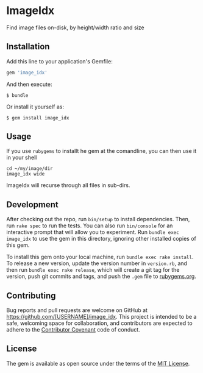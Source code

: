 # ImageIdx

Find image files on-disk, by height/width ratio and size

## Installation

Add this line to your application's Gemfile:

```ruby
gem 'image_idx'
```

And then execute:

    $ bundle

Or install it yourself as:

    $ gem install image_idx

## Usage

If you use `rubygems` to installt he gem at the comandline, you can then use it in your shell
```
cd ~/my/image/dir
image_idx wide
```

ImageIdx will recurse through all files in sub-dirs.

## Development

After checking out the repo, run `bin/setup` to install dependencies. Then, run `rake spec` to run the tests. You can also run `bin/console` for an interactive prompt that will allow you to experiment. Run `bundle exec image_idx` to use the gem in this directory, ignoring other installed copies of this gem.

To install this gem onto your local machine, run `bundle exec rake install`. To release a new version, update the version number in `version.rb`, and then run `bundle exec rake release`, which will create a git tag for the version, push git commits and tags, and push the `.gem` file to [rubygems.org](https://rubygems.org).

## Contributing

Bug reports and pull requests are welcome on GitHub at https://github.com/[USERNAME]/image_idx. This project is intended to be a safe, welcoming space for collaboration, and contributors are expected to adhere to the [Contributor Covenant](contributor-covenant.org) code of conduct.


## License

The gem is available as open source under the terms of the [MIT License](http://opensource.org/licenses/MIT).

